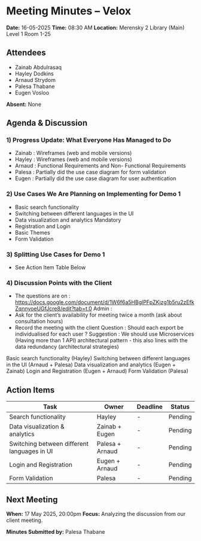# Meeting Minutes – Velox

**Date:** 16-05-2025 
**Time:**  08:30 AM
**Location:** Merensky 2 Library (Main) Level 1 Room 1-25

## Attendees
- Zainab Abdulrasaq
- Hayley Dodkins
- Arnaud Strydom
- Palesa Thabane
- Eugen Vosloo  

**Absent:** None  

## Agenda & Discussion

### 1) Progress Update: What Everyone Has Managed to Do
- Zainab : Wireframes (web and mobile versions)
- Hayley :  Wireframes (web and mobile versions)
- Arnaud : Functional Requirements and Non- Functional Requirements
- Palesa : Partially did the use case diagram for form validation 
- Eugen : Partially did the use case diagram for user authentication


### 2) Use Cases We Are Planning on Implementing for Demo 1
- Basic search functionality 
- Switching between different languages in the UI 
- Data visualization and analytics 
Mandatory
- Registration and Login
- Basic Themes
- Form Validation

### 3) Splitting Use Cases for Demo 1
- See Action Item Table Below


### 4) Discussion Points with the Client
- The questions are on : https://docs.google.com/document/d/1W6f6a5HBglPFpZKjzg1b5ru2zEfkZqnnyoeUGfJcre8/edit?tab=t.0
Admin :
- Ask for the client’s availability for meeting twice a month (ask about consultation hours)
- Record the meeting with the client 
Question :
Should each export be individualised for each user ?
Suggestion :
We should use Microservices (Having more than 1 API) architectural pattern - this also lines with the data redundancy (architectural strategies)

Basic search functionality (Hayley)
Switching between different languages in the UI (Arnaud + Palesa)
Data visualization and analytics (Eugen + Zainab)
Login and Registration (Eugen + Arnaud)
Form Validation (Palesa)

## Action Items

| Task                                          | Owner            | Deadline    | Status      |
|-----------------------------------------------|------------------|-------------|-------------|
| Search functionality                          | Hayley           | -           | Pending     |
| Data visualization & analytics                | Zainab + Eugen   | -           | Pending     |
| Switching between different languages in UI   | Palesa + Arnaud  | -           | Pending     |
| Login and Registration                        | Eugen + Arnaud   | -           | Pending     |
| Form Validation                               | Palesa           | -           | Pending     |

## Next Meeting
**When:** 17 May 2025, 20:00pm 
**Focus:** Analyzing the discussion from our client meeting.

**Minutes Submitted by:** Palesa Thabane